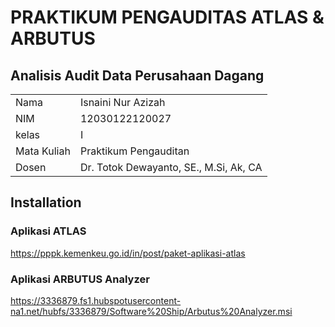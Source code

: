 # PRAKTIKUM PENGAUDITAS ATLAS & ARBUTUS
## Analisis Audit Data Perusahaan Dagang
<table align="center">
  <tr><td>Nama</td><td>Isnaini Nur Azizah</td></tr> 
  <tr><td>NIM</td><td>12030122120027</td></tr>
  <tr><td>kelas</td><td>I</td></tr>
  <tr><td>Mata Kuliah</td><td>Praktikum Pengauditan</td></tr>
  <tr><td>Dosen</td><td>Dr. Totok Dewayanto, SE., M.Si, Ak, CA</td></tr>
</table>

## Installation
### Aplikasi ATLAS
https://pppk.kemenkeu.go.id/in/post/paket-aplikasi-atlas

### Aplikasi ARBUTUS Analyzer
https://3336879.fs1.hubspotusercontent-na1.net/hubfs/3336879/Software%20Ship/Arbutus%20Analyzer.msi

